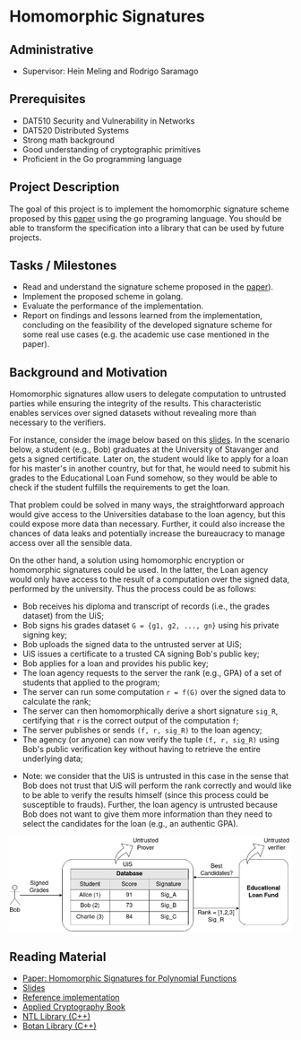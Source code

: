 # Homomorphic Signatures

## Administrative

- Supervisor: Hein Meling and Rodrigo Saramago

## Prerequisites

- DAT510 Security and Vulnerability in Networks
- DAT520 Distributed Systems
- Strong math background
- Good understanding of cryptographic primitives
- Proficient in the Go programming language

## Project Description

The goal of this project is to implement the homomorphic signature scheme proposed by this [paper](https://theory.stanford.edu/~dfreeman/papers/homsigs.pdf) 
using the go programing language. You should be able to transform the specification into a library that can be used
by future projects.

## Tasks / Milestones

- Read and understand the signature scheme proposed in the [paper](https://theory.stanford.edu/~dfreeman/papers/homsigs.pdf)).
- Implement the proposed scheme in golang.
- Evaluate the performance of the implementation.
- Report on findings and lessons learned from the implementation, concluding on the feasibility of the developed signature
scheme for some real use cases (e.g. the academic use case mentioned in the paper).
 
## Background and Motivation

Homomorphic signatures allow users to delegate computation to untrusted parties while ensuring the integrity of the results.
This characteristic enables services over signed datasets without revealing more than necessary to the verifiers.

For instance, consider the image below based on this [slides](https://theory.stanford.edu/~dfreeman/talks/homsigs-IBM.pdf).
In the scenario below, a student (e.g., Bob) graduates at the University of Stavanger and gets
a signed certificate. Later on, the student would like to apply for a loan for his master's in another country,
but for that, he would need to submit his grades to the Educational Loan Fund somehow, so they would be able to
check if the student fulfills the requirements to get the loan.

That problem could be solved in many ways, the straightforward approach would give access to the Universities database to the loan agency,
but this could expose more data than necessary. Further, it could also increase the chances of data leaks
and potentially increase the bureaucracy to manage access over all the sensible data.

On the other hand, a solution using homomorphic encryption or homomorphic signatures could be used. In the latter,
the Loan agency would only have access to the result of a computation over the signed data, performed by the university.
Thus the process could be as follows:

- Bob receives his diploma and transcript of records (i.e., the grades dataset) from the UiS;
- Bob signs his grades dataset `G = {g1, g2, ..., gn}` using his private signing key;
- Bob uploads the signed data to the untrusted server at UiS;
- UiS issues a certificate to a trusted CA signing Bob's public key;
- Bob applies for a loan and provides his public key;
- The loan agency requests to the server the rank (e.g., GPA) of a set of students that applied to the program;
- The server can run some computation `r = f(G)` over the signed data to calculate the rank;
- The server can then homomorphically derive a short signature `sig_R`, certifying that `r` is the correct output of the computation `f`;
- The server publishes or sends `(f, r, sig_R)` to the loan agency;
- The agency (or anyone) can now verify the tuple `(f, r, sig_R)` using Bob's public verification key without having to retrieve the entire underlying data;

* Note: we consider that the UiS is untrusted in this case in the sense that Bob does not trust that UiS
  will perform the rank correctly and would like to be able to verify the results himself (since this process could be susceptible to frauds).
  Further, the loan agency is untrusted because Bob does not want to give them more information than they need
  to select the candidates for the loan (e.g., an authentic GPA).

![example](homomorphic-sig.png)

## Reading Material

- [Paper: Homomorphic Signatures for Polynomial Functions](https://theory.stanford.edu/~dfreeman/papers/homsigs.pdf)
- [Slides](https://theory.stanford.edu/~dfreeman/talks/homsigs-IBM.pdf)
- [Reference implementation](https://github.com/jasonyjong/Homomorphic-Signatures-for-Polynomial-Functions)
- [Applied Cryptography Book](https://toc.cryptobook.us/)
- [NTL Library (C++)](https://libntl.org/)
- [Botan Library (C++)](https://github.com/randombit/botan)
